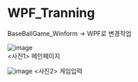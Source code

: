 # WPF_Tranning

BaseBallGame_Winform -> WPF로 변경작업 <br>


![image](https://user-images.githubusercontent.com/45617447/110933625-57f23900-8370-11eb-85ce-1b7cf8343ee8.png)
<br>
<사진1>
메인페이지 
<br>

![image](https://user-images.githubusercontent.com/45617447/110933782-8b34c800-8370-11eb-8ffe-a6a0b7f187ca.png)
<사진2>
게임입력 

